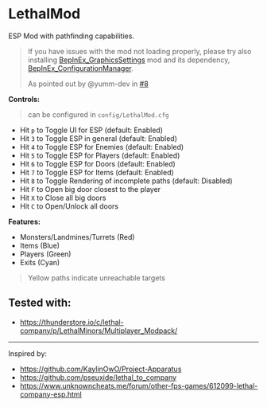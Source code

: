 # LethalMod

ESP Mod with pathfinding capabilities.

> If you have issues with the mod not loading properly, please try also installing
> [BepInEx_GraphicsSettings](https://thunderstore.io/c/lethal-company/p/BepInEx_Unofficial/BepInEx_GraphicsSettings/) mod and its dependency, [BepInEx_ConfigurationManager](https://thunderstore.io/c/lethal-company/p/BepInEx_Unofficial/BepInEx_ConfigurationManager/).
>
> As pointed out by @yumm-dev in [#8](https://github.com/weissi1994/LethalMod-ESP/issues/8)

**Controls:**

> can be configured in `config/LethalMod.cfg`

- Hit `p` to Toggle UI for ESP (default: Enabled)
- Hit `3` to Toggle ESP in general (default: Enabled)
- Hit `4` to Toggle ESP for Enemies (default: Enabled)
- Hit `5` to Toggle ESP for Players (default: Enabled)
- Hit `6` to Toggle ESP for Doors (default: Enabled)
- Hit `7` to Toggle ESP for Items (default: Enabled)
- Hit `8` to Toggle Rendering of incomplete paths (default: Disabled)
- Hit `F` to Open big door closest to the player
- Hit `X` to Close all big doors
- Hit `C` to Open/Unlock all doors

**Features:**

- Monsters/Landmines/Turrets (Red)
- Items (Blue)
- Players (Green)
- Exits (Cyan)

> Yellow paths indicate unreachable targets

## Tested with:

- https://thunderstore.io/c/lethal-company/p/LethalMinors/Multiplayer_Modpack/

---

Inspired by:

- https://github.com/KaylinOwO/Project-Apparatus
- https://github.com/pseuxide/lethal_to_company
- https://www.unknowncheats.me/forum/other-fps-games/612099-lethal-company-esp.html
